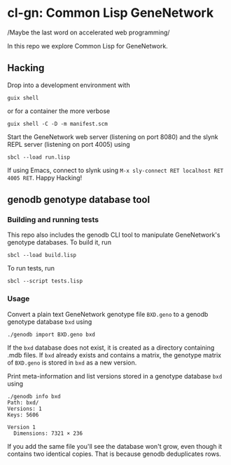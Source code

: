 # cl-gn: Common Lisp GeneNetwork

/Maybe the last word on accelerated web programming/

In this repo we explore Common Lisp for GeneNetwork.

## Hacking

Drop into a development environment with
```
guix shell
```
or for a container the more verbose
```
guix shell -C -D -m manifest.scm
```
Start the GeneNetwork web server (listening on port 8080) and the slynk REPL server
(listening on port 4005) using
```
sbcl --load run.lisp
```
If using Emacs, connect to slynk using `M-x sly-connect RET localhost RET 4005
RET`. Happy Hacking!

## genodb genotype database tool

### Building and running tests
This repo also includes the genodb CLI tool to manipulate
GeneNetwork's genotype databases. To build it, run
```
sbcl --load build.lisp
```
To run tests, run
```
sbcl --script tests.lisp
```

### Usage
Convert a plain text GeneNetwork genotype file `BXD.geno` to a genodb
genotype database `bxd` using
```
./genodb import BXD.geno bxd
```
If the `bxd` database does not exist, it is created as a directory containing .mdb files.
If `bxd` already exists and contains a matrix, the genotype matrix of `BXD.geno` is stored in `bxd` as a new version.

Print meta-information and list versions stored in a genotype database
`bxd` using
```
./genodb info bxd
Path: bxd/
Versions: 1
Keys: 5606

Version 1
  Dimensions: 7321 × 236
```

If you add the same file you'll see the database won't grow, even though it contains two identical copies. That is because genodb deduplicates rows.
